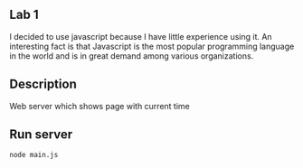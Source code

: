 ## Lab 1

I decided to use javascript because I have little experience using it. An interesting fact is that Javascript is the most popular programming language in the world and is in great demand among various organizations.

## Description
Web server which shows page with current time

## Run server 
```
node main.js
```
